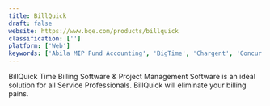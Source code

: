 ```yaml
---
title: BillQuick
draft: false 
website: https://www.bqe.com/products/billquick
classification: ['']
platform: ['Web']
keywords: ['Abila MIP Fund Accounting', 'BigTime', 'Chargent', 'Concur Travel and Expense', 'Coupa', 'Expensify', 'Harvest', 'HotSchedules', 'Invoice2go', 'Invoiced', 'NetSuite', 'POS.SiteCo.ca', 'Replicon', 'TSheets', 'Teamwork Projects', 'TimeCamp', 'Toggl', 'Xero', 'ZipBooks', 'Zoho Invoice']
---
```

BillQuick Time Billing Software &amp; Project Management Software is an ideal solution for all Service Professionals. BillQuick will eliminate your billing pains.